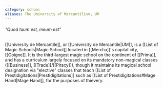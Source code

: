 ```yaml
---
category: school
aliases: The University of Mercantilism, UM
---
```

######                                                 *"Quod tuum est, meum est"*
[[University de Mercantile]], or [[University de Mercantile|UM]], is a [[List of Magic Schools|Magic School]] located in [[Mercha]]'s capital city, [[Coigne]]. It is the third-largest magic school on the continent of [[Prima]], and has a curriculum largely focused on its mandatory non-magical classes ([[Business]], [[Trade]]/[[Piracy]]), though it maintains its magical school designation via "elective" classes that teach [[List of Prestidigitations|Prestidigitations]] such as [[List of Prestidigitations#Mage Hand|Mage Hand]], for the purposes of thievery.
